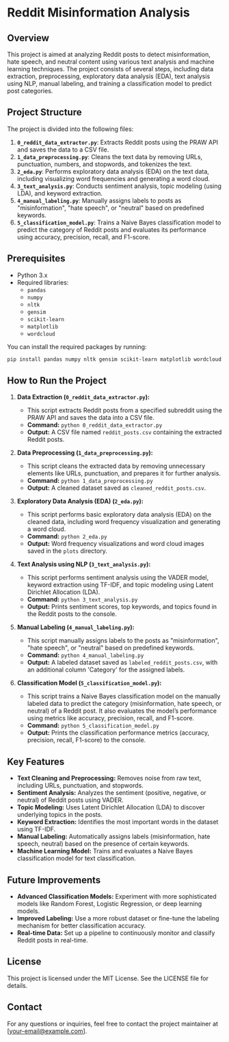 # Reddit Misinformation Analysis

## Overview

This project is aimed at analyzing Reddit posts to detect misinformation, hate speech, and neutral content using various text analysis and machine learning techniques. The project consists of several steps, including data extraction, preprocessing, exploratory data analysis (EDA), text analysis using NLP, manual labeling, and training a classification model to predict post categories.

## Project Structure

The project is divided into the following files:

1. **`0_reddit_data_extractor.py`**: Extracts Reddit posts using the PRAW API and saves the data to a CSV file.
2. **`1_data_preprocessing.py`**: Cleans the text data by removing URLs, punctuation, numbers, and stopwords, and tokenizes the text.
3. **`2_eda.py`**: Performs exploratory data analysis (EDA) on the text data, including visualizing word frequencies and generating a word cloud.
4. **`3_text_analysis.py`**: Conducts sentiment analysis, topic modeling (using LDA), and keyword extraction.
5. **`4_manual_labeling.py`**: Manually assigns labels to posts as "misinformation", "hate speech", or "neutral" based on predefined keywords.
6. **`5_classification_model.py`**: Trains a Naive Bayes classification model to predict the category of Reddit posts and evaluates its performance using accuracy, precision, recall, and F1-score.

## Prerequisites

- Python 3.x
- Required libraries:
  - `pandas`
  - `numpy`
  - `nltk`
  - `gensim`
  - `scikit-learn`
  - `matplotlib`
  - `wordcloud`
  
You can install the required packages by running:
```bash
pip install pandas numpy nltk gensim scikit-learn matplotlib wordcloud
```

## How to Run the Project

1. **Data Extraction (`0_reddit_data_extractor.py`):**
   - This script extracts Reddit posts from a specified subreddit using the PRAW API and saves the data into a CSV file.
   - **Command:** `python 0_reddit_data_extractor.py`
   - **Output:** A CSV file named `reddit_posts.csv` containing the extracted Reddit posts.

2. **Data Preprocessing (`1_data_preprocessing.py`):**
   - This script cleans the extracted data by removing unnecessary elements like URLs, punctuation, and prepares it for further analysis.
   - **Command:** `python 1_data_preprocessing.py`
   - **Output:** A cleaned dataset saved as `cleaned_reddit_posts.csv`.

3. **Exploratory Data Analysis (EDA) (`2_eda.py`):**
   - This script performs basic exploratory data analysis (EDA) on the cleaned data, including word frequency visualization and generating a word cloud.
   - **Command:** `python 2_eda.py`
   - **Output:** Word frequency visualizations and word cloud images saved in the `plots` directory.

4. **Text Analysis using NLP (`3_text_analysis.py`):**
   - This script performs sentiment analysis using the VADER model, keyword extraction using TF-IDF, and topic modeling using Latent Dirichlet Allocation (LDA).
   - **Command:** `python 3_text_analysis.py`
   - **Output:** Prints sentiment scores, top keywords, and topics found in the Reddit posts to the console.

5. **Manual Labeling (`4_manual_labeling.py`):**
   - This script manually assigns labels to the posts as "misinformation", "hate speech", or "neutral" based on predefined keywords.
   - **Command:** `python 4_manual_labeling.py`
   - **Output:** A labeled dataset saved as `labeled_reddit_posts.csv`, with an additional column 'Category' for the assigned labels.

6. **Classification Model (`5_classification_model.py`):**
   - This script trains a Naive Bayes classification model on the manually labeled data to predict the category (misinformation, hate speech, or neutral) of a Reddit post. It also evaluates the model’s performance using metrics like accuracy, precision, recall, and F1-score.
   - **Command:** `python 5_classification_model.py`
   - **Output:** Prints the classification performance metrics (accuracy, precision, recall, F1-score) to the console.

## Key Features

- **Text Cleaning and Preprocessing:** Removes noise from raw text, including URLs, punctuation, and stopwords.
- **Sentiment Analysis:** Analyzes the sentiment (positive, negative, or neutral) of Reddit posts using VADER.
- **Topic Modeling:** Uses Latent Dirichlet Allocation (LDA) to discover underlying topics in the posts.
- **Keyword Extraction:** Identifies the most important words in the dataset using TF-IDF.
- **Manual Labeling:** Automatically assigns labels (misinformation, hate speech, neutral) based on the presence of certain keywords.
- **Machine Learning Model:** Trains and evaluates a Naive Bayes classification model for text classification.

## Future Improvements

- **Advanced Classification Models:** Experiment with more sophisticated models like Random Forest, Logistic Regression, or deep learning models.
- **Improved Labeling:** Use a more robust dataset or fine-tune the labeling mechanism for better classification accuracy.
- **Real-time Data:** Set up a pipeline to continuously monitor and classify Reddit posts in real-time.

## License

This project is licensed under the MIT License. See the LICENSE file for details.

## Contact

For any questions or inquiries, feel free to contact the project maintainer at [your-email@example.com].
